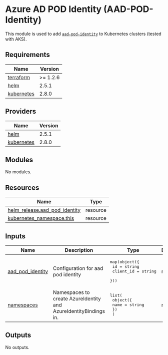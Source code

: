 # Azure AD POD Identity (AAD-POD-Identity)

This module is used to add [`aad-pod-identity`](https://github.com/Azure/aad-pod-identity) to Kubernetes clusters (tested with AKS).

## Requirements

| Name | Version |
|------|---------|
| <a name="requirement_terraform"></a> [terraform](#requirement\_terraform) | >= 1.2.6 |
| <a name="requirement_helm"></a> [helm](#requirement\_helm) | 2.5.1 |
| <a name="requirement_kubernetes"></a> [kubernetes](#requirement\_kubernetes) | 2.8.0 |

## Providers

| Name | Version |
|------|---------|
| <a name="provider_helm"></a> [helm](#provider\_helm) | 2.5.1 |
| <a name="provider_kubernetes"></a> [kubernetes](#provider\_kubernetes) | 2.8.0 |

## Modules

No modules.

## Resources

| Name | Type |
|------|------|
| [helm_release.aad_pod_identity](https://registry.terraform.io/providers/hashicorp/helm/2.5.1/docs/resources/release) | resource |
| [kubernetes_namespace.this](https://registry.terraform.io/providers/hashicorp/kubernetes/2.8.0/docs/resources/namespace) | resource |

## Inputs

| Name | Description | Type | Default | Required |
|------|-------------|------|---------|:--------:|
| <a name="input_aad_pod_identity"></a> [aad\_pod\_identity](#input\_aad\_pod\_identity) | Configuration for aad pod identity | <pre>map(object({<br>    id        = string<br>    client_id = string<br>  }))</pre> | n/a | yes |
| <a name="input_namespaces"></a> [namespaces](#input\_namespaces) | Namespaces to create AzureIdentity and AzureIdentityBindings in. | <pre>list(<br>    object({<br>      name = string<br>    })<br>  )</pre> | n/a | yes |

## Outputs

No outputs.
